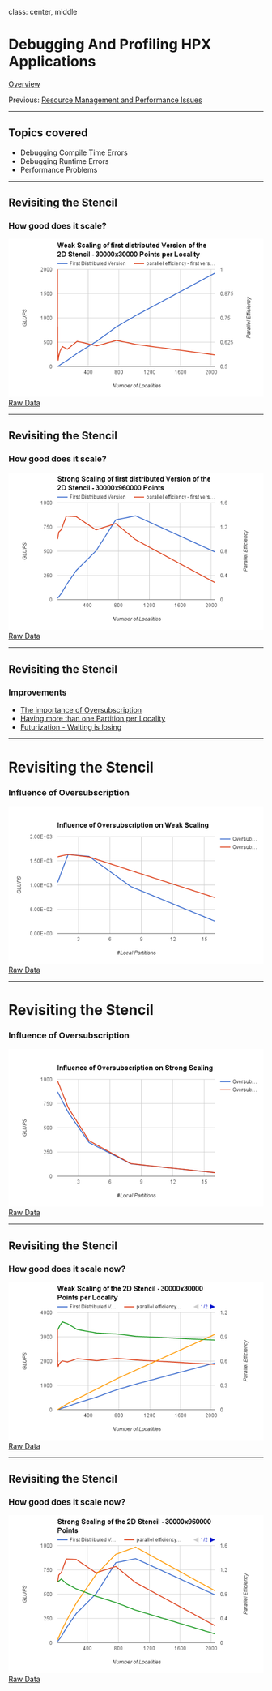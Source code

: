 
class: center, middle

# Debugging And Profiling HPX Applications

[Overview](..)

Previous: [Resource Management and Performance Issues](../session6)

---
## Topics covered

* Debugging Compile Time Errors
* Debugging Runtime Errors
* Performance Problems

---
## Revisiting the Stencil
### How good does it scale?

  ![2D Stencil - Weak Scaling](images/weak_scaling0.png)
[Raw Data](https://docs.google.com/spreadsheets/d/14e9B92e9USF03kFlKlxUzVf_Ctm05nMoayTzchybY_8/edit?usp=sharing)

---
## Revisiting the Stencil
### How good does it scale?

  ![2D Stencil - Strong Scaling](images/strong_scaling0.png)
[Raw Data](https://docs.google.com/spreadsheets/d/14e9B92e9USF03kFlKlxUzVf_Ctm05nMoayTzchybY_8/edit?usp=sharing)

---
## Revisiting the Stencil
### Improvements

* [The importance of Oversubscription]()
* [Having more than one Partition per Locality]()
* [Futurization - Waiting is losing]()

---
# Revisiting the Stencil
### Influence of Oversubscription

  ![Influence of Oversubscription on Weak Scaling](images/oversubscribe_weak.png)
[Raw Data](https://docs.google.com/spreadsheets/d/14e9B92e9USF03kFlKlxUzVf_Ctm05nMoayTzchybY_8/edit?usp=sharing)


---
# Revisiting the Stencil
### Influence of Oversubscription

  ![Influence of Oversubscription on Strong Scaling](images/oversubscribe_strong.png)
[Raw Data](https://docs.google.com/spreadsheets/d/14e9B92e9USF03kFlKlxUzVf_Ctm05nMoayTzchybY_8/edit?usp=sharing)

---
## Revisiting the Stencil
### How good does it scale now?

  ![2D Stencil - Weak Scaling](images/weak_scaling1.png)
[Raw Data](https://docs.google.com/spreadsheets/d/14e9B92e9USF03kFlKlxUzVf_Ctm05nMoayTzchybY_8/edit?usp=sharing)

---
## Revisiting the Stencil
### How good does it scale now?

  ![2D Stencil - Strong Scaling](images/strong_scaling1.png)
[Raw Data](https://docs.google.com/spreadsheets/d/14e9B92e9USF03kFlKlxUzVf_Ctm05nMoayTzchybY_8/edit?usp=sharing)

